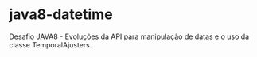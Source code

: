 # java8-datetime
Desafio JAVA8 - Evoluções da API para manipulação de datas e o uso da classe TemporalAjusters.
